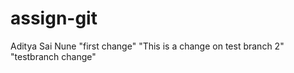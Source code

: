 # assign-git
Aditya Sai Nune
"first change"
"This is a change on test branch 2"
"testbranch change"
